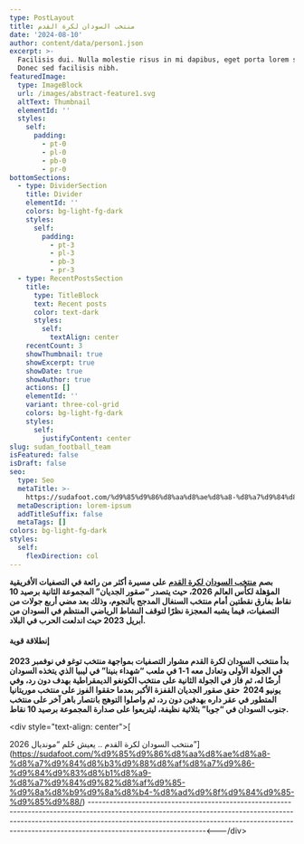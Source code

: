 ```yaml
---
type: PostLayout
title: منتخب السودان لكرة القدم
date: '2024-08-10'
author: content/data/person1.json
excerpt: >-
  Facilisis dui. Nulla molestie risus in mi dapibus, eget porta lorem semper.
  Donec sed facilisis nibh.
featuredImage:
  type: ImageBlock
  url: /images/abstract-feature1.svg
  altText: Thumbnail
  elementId: ''
  styles:
    self:
      padding:
        - pt-0
        - pl-0
        - pb-0
        - pr-0
bottomSections:
  - type: DividerSection
    title: Divider
    elementId: ''
    colors: bg-light-fg-dark
    styles:
      self:
        padding:
          - pt-3
          - pl-3
          - pb-3
          - pr-3
  - type: RecentPostsSection
    title:
      type: TitleBlock
      text: Recent posts
      color: text-dark
      styles:
        self:
          textAlign: center
    recentCount: 3
    showThumbnail: true
    showExcerpt: true
    showDate: true
    showAuthor: true
    actions: []
    elementId: ''
    variant: three-col-grid
    colors: bg-light-fg-dark
    styles:
      self:
        justifyContent: center
slug: sudan_football_team
isFeatured: false
isDraft: false
seo:
  type: Seo
  metaTitle: >-
    https://sudafoot.com/%d9%85%d9%86%d8%aa%d8%ae%d8%a8-%d8%a7%d9%84%d8%b3%d9%88%d8%af%d8%a7%d9%86-%d9%84%d9%83%d8%b1%d8%a9-%d8%a7%d9%84%d9%82%d8%af%d9%85-%d9%8a%d8%b9%d9%8a%d8%b4-%d8%ad%d9%8f%d9%84%d9%85-%d9%85%d9%88/
  metaDescription: lorem-ipsum
  addTitleSuffix: false
  metaTags: []
colors: bg-light-fg-dark
styles:
  self:
    flexDirection: col
---
```

**بصم** [**منتخب السودان لكرة القدم**](https://sudafoot.com/%d9%85%d9%86%d8%aa%d8%ae%d8%a8-%d8%a7%d9%84%d8%b3%d9%88%d8%af%d8%a7%d9%86-%d9%84%d9%83%d8%b1%d8%a9-%d8%a7%d9%84%d9%82%d8%af%d9%85-%d9%8a%d8%b9%d9%8a%d8%b4-%d8%ad%d9%8f%d9%84%d9%85-%d9%85%d9%88/) **على مسيرة أكثر من رائعة في التصفيات الأفريقية المؤهلة لكأس العالم 2026، حيث يتصدر “صقور الجديان” المجموعة الثانية برصيد 10 نقاط بفارق نقطتين أمام منتخب السنغال المدجج بالنجوم، وذلك بعد مضي أربع جولات من التصفيات، فيما يشبه المعجزة نظرًا لتوقف النشاط الرياضي المنتظم في السودان من أبريل 2023 حيث اندلعت الحرب في البلاد.**



#### **إنطلاقة قوية**

**بدأ منتخب السودان لكرة القدم مشوار التصفيات بمواجهة منتخب توغو في نوفمبر 2023 في الجولة الأولى وتعادل معه 1-1 في ملعب “شهداء بنينا” في ليبيا الذي يتخذه السودان أرضًا له، ثم فاز في الجولة الثانية على منتخب الكونغو الديمقراطية بهدف دون رد، وفي يونيو 2024  حقق صقور الجديان القفزة الأكبر بعدما حققوا الفوز على منتخب موريتانيا المتطور في عقر داره بهدفين دون رد، ثم واصلوا التوهج بانتصار باهر آخر على منتخب جنوب السودان في “جوبا” بثلاثية نظيفة، ليتربعوا على صدارة المجموعة برصيد 10 نقاط.**

\<div style="text-align: center">[

منتخب السودان لكرة القدم .. يعيش حُلم “مونديال 2026”](https://sudafoot.com/%d9%85%d9%86%d8%aa%d8%ae%d8%a8-%d8%a7%d9%84%d8%b3%d9%88%d8%af%d8%a7%d9%86-%d9%84%d9%83%d8%b1%d8%a9-%d8%a7%d9%84%d9%82%d8%af%d9%85-%d9%8a%d8%b9%d9%8a%d8%b4-%d8%ad%d9%8f%d9%84%d9%85-%d9%85%d9%88/)
-----------------------------------------------------------------------------------------------------------------------------------------------------------------------------------------------------------------------------------------------------------------------------\</div>




